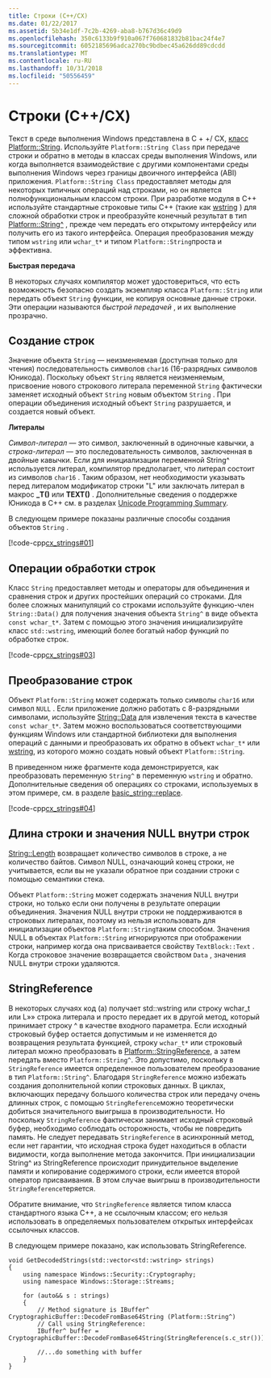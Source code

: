 ```yaml
---
title: Строки (C++/CX)
ms.date: 01/22/2017
ms.assetid: 5b34e1df-7c2b-4269-aba8-b767d36c49d9
ms.openlocfilehash: 350c6133b9f910a067f760681832b81bac24f4e7
ms.sourcegitcommit: 6052185696adca270bc9bdbec45a626dd89cdcdd
ms.translationtype: MT
ms.contentlocale: ru-RU
ms.lasthandoff: 10/31/2018
ms.locfileid: "50556459"
---
```

# <a name="strings-ccx"></a>Строки (C++/CX)

Текст в среде выполнения Windows представлена в C + +/ CX, [класс Platform::String](../cppcx/platform-string-class.md). Используйте `Platform::String Class` при передаче строки и обратно в методы в классах среды выполнения Windows, или когда выполняется взаимодействие с другими компонентами среды выполнения Windows через границы двоичного интерфейса (ABI) приложения. `Platform::String Class` предоставляет методы для некоторых типичных операций над строками, но он является полнофункциональным классом строки. При разработке модуля в C++ используйте стандартные строковые типы C++ (такие как [wstring](../standard-library/basic-string-class.md) ) для сложной обработки строк и преобразуйте конечный результат в тип [Platform::String^](../cppcx/platform-string-class.md) , прежде чем передать его открытому интерфейсу или получить его из такого интерфейса. Операция преобразования между типом `wstring` или `wchar_t*` и типом `Platform::String`проста и эффективна.

**Быстрая передача**

В некоторых случаях компилятор может удостовериться, что есть возможность безопасно создать экземпляр класса `Platform::String` или передать объект `String` функции, не копируя основные данные строки. Эти операции называются *быстрой передачей* , и их выполнение прозрачно.

## <a name="string-construction"></a>Создание строк

Значение объекта `String` — неизменяемая (доступная только для чтения) последовательность символов `char16` (16-разрядных символов Юникода). Поскольку объект `String` является неизменяемым, присвоение нового строкового литерала переменной `String` фактически заменяет исходный объект `String` новым объектом `String` . При операции объединения исходный объект `String` разрушается, и создается новый объект.

**Литералы**

*Символ-литерал* — это символ, заключенный в одиночные кавычки, а *строка-литерал* — это последовательность символов, заключенная в двойные кавычки. Если для инициализации переменной String^ используется литерал, компилятор предполагает, что литерал состоит из символов `char16` . Таким образом, нет необходимости указывать перед литералом модификатор строки "L" или заключать литерал в макрос **_T()** или **TEXT()** . Дополнительные сведения о поддержке Юникода в C++ см. в разделах [Unicode Programming Summary](../text/unicode-programming-summary.md).

В следующем примере показаны различные способы создания объектов `String` .

[!code-cpp[cx_strings#01](../cppcx/codesnippet/CPP/cppcx_strings/class1.cpp#01)]

## <a name="string-handling-operations"></a>Операции обработки строк

Класс `String` предоставляет методы и операторы для объединения и сравнения строк и других простейших операций со строками. Для более сложных манипуляций со строками используйте функцию-член `String::Data()` для получения значения объекта `String^` в виде объекта `const wchar_t*`. Затем с помощью этого значения инициализируйте класс `std::wstring`, имеющий более богатый набор функций по обработке строк.

[!code-cpp[cx_strings#03](../cppcx/codesnippet/CPP/cppcx_strings/class1.cpp#03)]

## <a name="string-conversions"></a>Преобразование строк

Объект `Platform::String` может содержать только символы `char16` или символ `NULL` . Если приложение должно работать с 8-разрядными символами, используйте [String::Data](../cppcx/platform-string-class.md#data) для извлечения текста в качестве `const wchar_t*`. Затем можно воспользоваться соответствующими функциям Windows или стандартной библиотеки для выполнения операций с данными и преобразовать их обратно в объект `wchar_t*` или [wstring](../standard-library/basic-string-class.md), из которого можно создать новый объект `Platform::String`.

В приведенном ниже фрагменте кода демонстрируется, как преобразовать переменную `String^` в переменную `wstring` и обратно. Дополнительные сведения об операциях со строками, используемых в этом примере, см. в разделе [basic_string::replace](../standard-library/basic-string-class.md#replace).

[!code-cpp[cx_strings#04](../cppcx/codesnippet/CPP/cppcx_strings/class1.cpp#04)]

## <a name="string-length-and-embedded-null-values"></a>Длина строки и значения NULL внутри строк

[String::Length](../cppcx/platform-string-class.md#length) возвращает количество символов в строке, а не количество байтов. Символ NULL, означающий конец строки, не учитывается, если вы не указали обратное при создании строки с помощью семантики стека.

Объект `Platform::String` может содержать значения NULL внутри строки, но только если они получены в результате операции объединения. Значения NULL внутри строки не поддерживаются в строковых литералах, поэтому из нельзя использовать для инициализации объектов `Platform::String`таким способом. Значения NULL в объектах `Platform::String` игнорируются при отображении строки, например когда она присваивается свойству `TextBlock::Text` . Когда строковое значение возвращается свойством `Data` , значения NULL внутри строки удаляются.

## <a name="stringreference"></a>StringReference

В некоторых случаях код (a) получает std::wstring или строку wchar_t или L»» строка литерала и просто передает их в другой метод, который принимает строку ^ в качестве входного параметра. Если исходный строковый буфер остается допустимым и не изменяется до возвращения результата функцией, строку `wchar_t*` или строковый литерал можно преобразовать в [Platform::StringReference](../cppcx/platform-stringreference-class.md), а затем передать вместо `Platform::String^`. Это допустимо, поскольку в `StringReference` имеется определенное пользователем преобразование в тип `Platform::String^`. Благодаря `StringReference` можно избежать создания дополнительной копии строковых данных. В циклах, включающих передачу большого количества строк или передачу очень длинных строк, с помощью `StringReference`можно теоретически добиться значительного выигрыша в производительности. Но поскольку `StringReference` фактически занимает исходный строковый буфер, необходимо соблюдать осторожность, чтобы не повредить память. Не следует передавать `StringReference` в асинхронный метод, если нет гарантии, что исходная строка будет находиться в области видимости, когда выполнение метода закончится. При инициализации String^ из StringReference происходит принудительное выделение памяти и копирование содержимого строки, если имеется второй оператор присваивания. В этом случае выигрыш в производительности `StringReference`теряется.

Обратите внимание, что `StringReference` является типом класса стандартного языка C++, а не ссылочным классом; его нельзя использовать в определяемых пользователем открытых интерфейсах ссылочных классов.

В следующем примере показано, как использовать StringReference.

```
void GetDecodedStrings(std::vector<std::wstring> strings)
{
    using namespace Windows::Security::Cryptography;
    using namespace Windows::Storage::Streams;

    for (auto&& s : strings)
    {
        // Method signature is IBuffer^ CryptographicBuffer::DecodeFromBase64String (Platform::String^)
        // Call using StringReference:
        IBuffer^ buffer = CryptographicBuffer::DecodeFromBase64String(StringReference(s.c_str()));

        //...do something with buffer
    }
}
```

